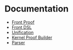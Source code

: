 Documentation
===

* [Front Proof](front-proof.md)
* [Front DSL](front-dsl.md)
* [Unification](unification.md)
* [Kernel Proof Builder](kernel-proof-builder.md)
* [Parser](parser.md)
